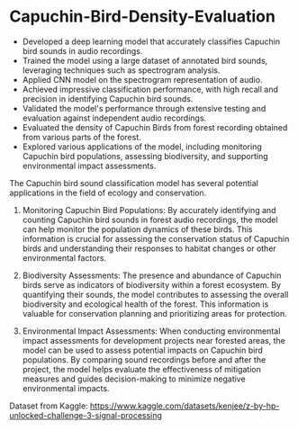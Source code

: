 # Capuchin-Bird-Density-Evaluation


- Developed a deep learning model that accurately classifies Capuchin bird sounds in audio recordings.
- Trained the model using a large dataset of annotated bird sounds, leveraging techniques such as spectrogram analysis.
- Applied CNN model on the spectrogram representation of audio.
- Achieved impressive classification performance, with high recall and precision in identifying Capuchin bird sounds.
- Validated the model's performance through extensive testing and evaluation against independent audio recordings.
- Evaluated the density of Capuchin Birds from forest recording obtained from various parts of the forest.
- Explored various applications of the model, including monitoring Capuchin bird populations, assessing biodiversity, and supporting environmental impact assessments.

The Capuchin bird sound classification model has several potential applications in the field of ecology and conservation.

1. Monitoring Capuchin Bird Populations: By accurately identifying and counting Capuchin bird sounds in forest audio recordings, the model can help monitor the population dynamics of these birds. This information is crucial for assessing the conservation status of Capuchin birds and understanding their responses to habitat changes or other environmental factors.

2. Biodiversity Assessments: The presence and abundance of Capuchin birds serve as indicators of biodiversity within a forest ecosystem. By quantifying their sounds, the model contributes to assessing the overall biodiversity and ecological health of the forest. This information is valuable for conservation planning and prioritizing areas for protection.

3. Environmental Impact Assessments: When conducting environmental impact assessments for development projects near forested areas, the model can be used to assess potential impacts on Capuchin bird populations. By comparing sound recordings before and after the project, the model helps evaluate the effectiveness of mitigation measures and guides decision-making to minimize negative environmental impacts.

Dataset from Kaggle: https://www.kaggle.com/datasets/kenjee/z-by-hp-unlocked-challenge-3-signal-processing
